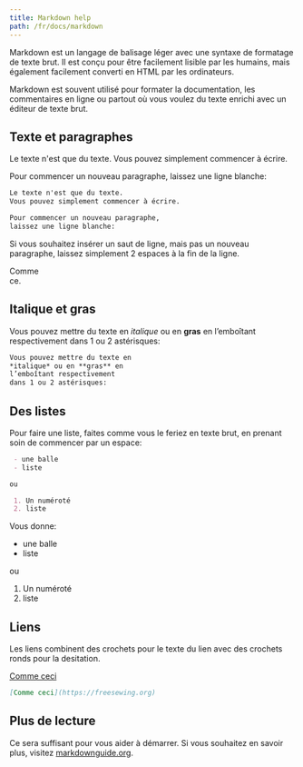 ```yaml
---
title: Markdown help
path: /fr/docs/markdown
---
```


Markdown est un langage de balisage léger avec une syntaxe de formatage de texte brut. 
Il est conçu pour être facilement lisible par les humains, mais également facilement 
converti en HTML par les ordinateurs.

Markdown est souvent utilisé pour formater la documentation, les commentaires en 
ligne ou partout où vous voulez du texte enrichi avec un éditeur de texte brut.

## Texte et paragraphes

Le texte n'est que du texte. Vous pouvez simplement commencer à écrire.

Pour commencer un nouveau paragraphe, laissez une ligne blanche:

```md
Le texte n'est que du texte. 
Vous pouvez simplement commencer à écrire.

Pour commencer un nouveau paragraphe, 
laissez une ligne blanche:
```

Si vous souhaitez insérer un saut de ligne, mais pas un nouveau paragraphe, 
laissez simplement 2 espaces à la fin de la ligne.

Comme  
ce.

## Italique et gras

Vous pouvez mettre du texte en *italique* ou en **gras** en l’emboîtant 
respectivement dans 1 ou 2 astérisques:

```md
Vous pouvez mettre du texte en 
*italique* ou en **gras** en 
l’emboîtant respectivement 
dans 1 ou 2 astérisques:
```

## Des listes

Pour faire une liste, faites comme vous le feriez en texte brut, en prenant soin de commencer par un espace:

```md
 - une balle
 - liste

ou

 1. Un numéroté
 2. liste
```

Vous donne:

 - une balle
 - liste

ou

 1. Un numéroté
 2. liste

## Liens

Les liens combinent des crochets pour le texte du lien avec des crochets ronds pour la desitation.

[Comme ceci](https://freesewing.org)

```md
[Comme ceci](https://freesewing.org)
```

## Plus de lecture

Ce sera suffisant pour vous aider à démarrer. Si vous souhaitez en savoir plus, 
visitez [markdownguide.org](https://www.markdownguide.org/).

